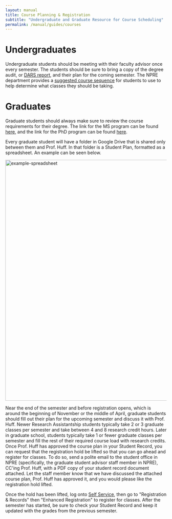 ```yaml
---
layout: manual
title: Course Planning & Registration
subtitle: "Undergraduate and Graduate Resource for Course Scheduling"
permalink: /manual/guides/courses
---
```


# Undergraduates

Undergraduate students should be meeting with their faculty advisor once every semester. The students should be sure to bring a copy of the degree audit, or [DARS report](https://registrar.illinois.edu/academic-records/dars-audit/), and their plan for the coming semester. The NPRE department provides a [suggested course sequence](https://npre.illinois.edu/academics/undergraduate/curriculum) for students to use to help determine what classes they should be taking.

# Graduates

Graduate students should always make sure to review the course requirements for their degree. The link for the MS program can be found [here](http://catalog.illinois.edu/graduate/engineering/nuclear-plasma-radiological-engineering-ms/), and the link for the PhD program can be found [here](http://catalog.illinois.edu/graduate/engineering/nuclear-plasma-radiological-engineering-phd/).

Every graduate student will have a folder in Google Drive that is shared only between them and Prof. Huff. In that folder is a Student Plan, formatted as a spreadsheet. An example can be seen below.

<img src="https://user-images.githubusercontent.com/393899/84724236-44cf4b80-af4d-11ea-9ac4-8ce729b72679.png" alt="example-spreadsheet" width="750"/>

Near the end of the semester and before registration opens, which is around the beginning of November or the middle of April, graduate students should fill out their plan for the upcoming semester and discuss it with Prof. Huff. Newer Research Assistantship students typically take 2 or 3 graduate classes per semester and take between 4 and 8 research credit hours. Later in graduate school, students typically take 1 or fewer graduate classes per semester and fill the rest of their required course load with research credits. Once  Prof. Huff has approved the course plan in your Student Record, you can request that the registration hold be lifted so that you can go ahead and register for classes. To do so, send a polite email to the student office in NPRE (specifically, the graduate student advisor staff member in NPRE), CC'ing Prof. Huff, with a PDF copy of your student record document attached. Let the staff member know that we have discussed the attached course plan, Prof. Huff has approved it, and you would please like the registration hold lifted.

Once the hold has been lifted, log onto [Self Service](https://apps.uillinois.edu/selfservice/), then go to "Registration & Records" then "Enhanced Registration" to register for classes. After the semester has started, be sure to check your Student Record and keep it updated with the grades from the previous semester.
